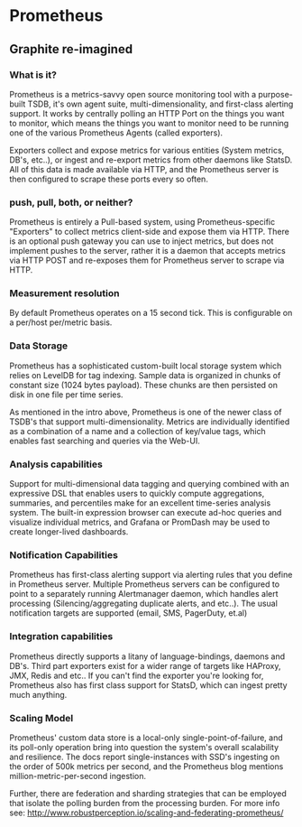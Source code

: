 # Prometheus

## Graphite re-imagined

### What is it? 

Prometheus is a metrics-savvy open source monitoring tool with a purpose-built
TSDB, it's own agent suite, multi-dimensionality, and first-class alerting
support. It works by centrally polling an HTTP Port on the things you want to
monitor, which means the things you want to monitor need to be running one of
the various Prometheus Agents (called exporters).

Exporters collect and expose metrics for various entities (System metrics,
DB's, etc..), or ingest and re-export metrics from other daemons like StatsD.
All of this data is made available via HTTP, and the Prometheus server is then
configured to scrape these ports every so often. 

### push, pull, both, or neither?

Prometheus is entirely a Pull-based system, using Prometheus-specific
"Exporters" to collect metrics client-side and expose them via HTTP. There is
an optional push gateway you can use to inject metrics, but does not implement
pushes to the server, rather it is a daemon that accepts metrics via HTTP POST
and re-exposes them for Prometheus server to scrape via HTTP. 

### Measurement resolution 

By default Prometheus operates on a 15 second tick. This is configurable on a
per/host per/metric basis.

### Data Storage 

Prometheus has a sophisticated custom-built local storage system which relies
on LevelDB for tag indexing.  Sample data is organized in chunks of constant
size (1024 bytes payload). These chunks are then persisted on disk in one file
per time series. 

As mentioned in the intro above, Prometheus is one of the newer class of TSDB's
that support multi-dimensionality. Metrics are individually identified as a
combination of a name and a collection of key/value tags, which enables fast
 searching and queries via the Web-UI. 

### Analysis capabilities

Support for multi-dimensional data tagging and querying combined with an
expressive DSL that enables users to quickly compute aggregations, summaries,
and percentiles make for an excellent time-series analysis system. The built-in
expression browser can execute ad-hoc queries and visualize individual metrics,
and Grafana or PromDash may be used to create longer-lived dashboards. 

### Notification Capabilities

Prometheus has first-class alerting support via alerting rules that you define
in Prometheus server. Multiple Prometheus servers can be configured to point to
a separately running Alertmanager daemon, which handles alert processing
(Silencing/aggregating duplicate alerts, and etc..). The usual notification
targets are supported (email, SMS, PagerDuty, et.al)

### Integration capabilities

Prometheus directly supports a litany of language-bindings, daemons and DB's.
Third part exporters exist for a wider range of targets like HAProxy, JMX,
Redis and etc.. If you can't find the exporter you're looking for, Prometheus
also has first class support for StatsD, which can ingest pretty much anything. 

### Scaling Model

Prometheus' custom data store is a local-only single-point-of-failure, and its
poll-only operation bring into question the system's overall scalability and
resilience. The docs report single-instances with SSD's ingesting on the order
of 500k metrics per second, and the Prometheus blog mentions
million-metric-per-second ingestion. 

Further, there are federation and sharding strategies that can be employed that
isolate the polling burden from the processing burden. For more info see:
http://www.robustperception.io/scaling-and-federating-prometheus/
